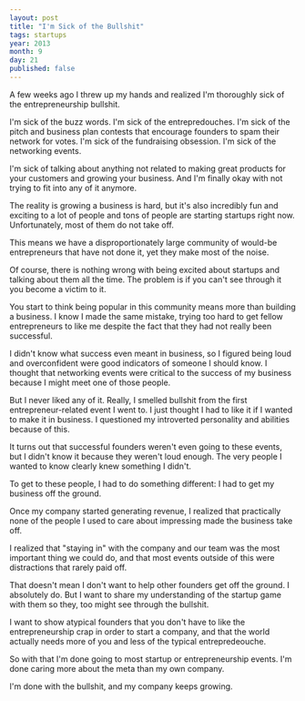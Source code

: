 ```yaml
---
layout: post
title: "I'm Sick of the Bullshit"
tags: startups
year: 2013
month: 9
day: 21
published: false
---
```


A few weeks ago I threw up my hands and realized I'm thoroughly sick of the entrepreneurship bullshit.

I'm sick of the buzz words. I'm sick of the entrepredouches. I'm sick of the pitch and business plan contests that encourage founders to spam their network for votes. I'm sick of the fundraising obsession. I'm sick of the networking events.

I'm sick of talking about anything not related to making great products for your customers and growing your business. And I'm finally okay with not trying to fit into any of it anymore.

The reality is growing a business is hard, but it's also incredibly fun and exciting to a lot of people and tons of people are starting startups right now. Unfortunately, most of them do not take off.

This means we have a disproportionately large community of would-be entrepreneurs that have not done it, yet they make most of the noise.

Of course, there is nothing wrong with being excited about startups and talking about them all the time. The problem is if you can't see through it you become a victim to it.

You start to think being popular in this community means more than building a business. I know I made the same mistake, trying too hard to get fellow entrepreneurs to like me despite the fact that they had not really been successful.

I didn't know what success even meant in business, so I figured being loud and overconfident were good indicators of someone I should know. I thought that networking events were critical to the success of my business because I might meet one of those people.

But I never liked any of it. Really, I smelled bullshit from the first entrepreneur-related event I went to. I just thought I had to like it if I wanted to make it in business. I questioned my introverted personality and abilities because of this.

It turns out that successful founders weren't even going to these events, but I didn't know it because they weren't loud enough. The very people I wanted to know clearly knew something I didn't.

To get to these people, I had to do something different: I had to get my business off the ground.

Once my company started generating revenue, I realized that practically none of the people I used to care about impressing made the business take off.

I realized that "staying in" with the company and our team was the most important thing we could do, and that most events outside of this were distractions that rarely paid off.

That doesn't mean I don't want to help other founders get off the ground. I absolutely do. But I want to share my understanding of the startup game with them so they, too might see through the bullshit.

I want to show atypical founders that you don't have to like the entrepreneurship crap in order to start a company, and that the world actually needs more of you and less of the typical entrepredeouche.

So with that I'm done going to most startup or entrepreneurship events. I'm done caring more about the meta than my own company.

I'm done with the bullshit, and my company keeps growing.




